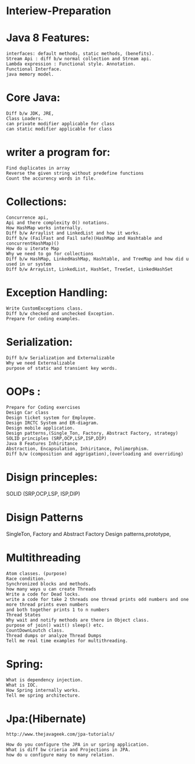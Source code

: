 # Interiew-Preparation

Java 8 Features: 
================== 

	interfaces: default methods, static methods, (benefits). 
	Stream Api : diff b/w normal collection and Stream api. 
	Lambda expression : Functional style. Annotation.
	Functional Interface.
	java memory model.

Core Java: 
==========

	Diff b/w JDK, JRE, 
	Class Loaders.
	can private modifier applicable for class
	can static modifier applicable for class
	
writer a program for:
=======================
	Find duplicates in array
	Reverse the given string without predefine functions
	Count the accurency words in file.
	
Collections: 
==============
    Concurrence api,  
    Api and there complexity O() notations. 
    How HashMap works internally. 
    Diff b/w Arraylist and LinkedList and how it works. 
    Diff b/w (FailFast and Fail safe)(HashMap and Hashtable and concurrentHashMap)()
    How do u iterate Map 
    Why we need to go for collections
    Diff b/w HashMap, LinkedHashMap, Hashtable, and TreeMap and how did u used in ur system
    Diff b/w ArrayList, LinkedList, HashSet, TreeSet, LinkedHashSet
    

Exception Handling: 
==================== 
    Write CustomExceptions class. 
    Diff b/w checked and unchecked Exception. 
    Prepare for coding examples.     

Serialization: 
=================== 
    Diff b/w Serialization and Externalizable 
    Why we need Externalizable 
    purpose of static and transient key words. 

OOPs :
======== 
	Prepare for Coding exercises 
	Design Car class
	Design ticket system for Employee.
	Design IRCTC System and ER-diagram.
	Design mobile application.
	Design patterns,(Single_Ton, Factory, Abstract Factory, strategy) SOLID principles (SRP,OCP,LSP,ISP,DIP)
	Java 8 Features Inhiritance
	Abstraction, Encapsulation, Inhiritance, Polimorphism.
	Diff b/w (composition and aggrigation),(overloading and overriding)


Disign princeples:
=================
SOLID
(SRP,OCP,LSP, ISP,DIP)

Disign Patterns
==============
SingleTon, Factory and Abstract Factory Design patterns,prototype,

	
Multithreading 
===============
	Atom classes. (purpose)
	Race condition.
	Synchronized blocks and methods.
	how many ways u can create Threads 
	Write a code for Dead locks.
	write a code for take 2 threads one thread prints odd numbers and one more thread prints even numbers
	and both together prints 1 to n numbers
	Thread States 
	Why wait and notify methods are there in Object class.
	purpose of join() wait() sleep() etc.
	CountDownLoutch class.
	Thread dumps or analyze Thread Dumps
	Tell me real time examples for multithreading.
	
Spring:
===========
	What is dependency injection.
	What is IOC.
	How Spring internally works.
	Tell me spring architecture.
		

Jpa:(Hibernate)
=================

	http://www.thejavageek.com/jpa-tutorials/

	How do you configure the JPA in ur spring application.
	What is diff bw crieria and Projections in JPA.
	how do u configure many to many relation.
	
